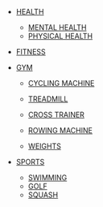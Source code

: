 - [HEALTH]()

    - [MENTAL HEALTH]()
    - [PHYSICAL HEALTH]()

- [FITNESS]()

- [GYM]()

    - [CYCLING MACHINE]()
    - [TREADMILL]()
    - [CROSS TRAINER]()
    - [ROWING MACHINE]()

    - [WEIGHTS]()

- [SPORTS]()

    - [SWIMMING]()
    - [GOLF]()
    - [SQUASH]()